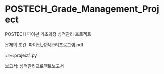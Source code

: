 # POSTECH_Grade_Management_Project
POSTECH 파이썬 기초과정 성적관리 프로젝트

문제의 조건: 파이썬_성적관리프로그램.pdf

코드:project1.py

보고서: 성적관리프로젝트보고서
